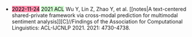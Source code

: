 - <mark style="background: #FF5582A6;">2022-11-24</mark> <mark style="background: #BBFABBA6;">2021 ACL</mark>
Wu Y, Lin Z, Zhao Y, et al. [[notes|A text-centered shared-private framework via cross-modal prediction for multimodal sentiment analysis]][C]//Findings of the Association for Computational Linguistics: ACL-IJCNLP 2021. 2021: 4730-4738.

